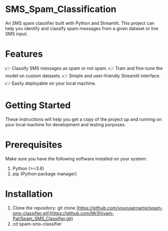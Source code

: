 # SMS_Spam_Classification

An SMS spam classifier built with Python and Streamlit. This project can help you identify and classify spam messages from a given dataset or live SMS input.

# Features
👉 Classify SMS messages as spam or not spam.
👉 Train and fine-tune the model on custom datasets.
👉 Simple and user-friendly Streamlit interface.
👉 Easily deployable on your local machine.

# Getting Started
These instructions will help you get a copy of the project up and running on your local machine for development and testing purposes.

# Prerequisites
Make sure you have the following software installed on your system:

1. Python (>=3.6)
2. pip (Python package manager)
   
# Installation
1. Clone the repository: git clone [https://github.com/yourusername/spam-sms-classifier.git](https://github.com/MrShivam-Pal/Spam_SMS_Classifier.git)
2. cd spam-sms-classifier

